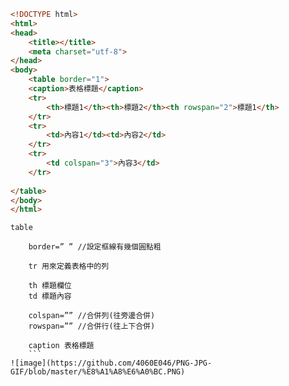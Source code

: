 ```html
<!DOCTYPE html>
<html>
<head>
	<title></title>
	<meta charset="utf-8">
</head>
<body>
	<table border="1">
    <caption>表格標題</caption>
    <tr>
        <th>標題1</th><th>標題2</th><th rowspan="2">標題1</th>
    </tr>
    <tr>
        <td>內容1</td><td>內容2</td>
    </tr>
    <tr>
    	<td colspan="3">內容3</td>
    </tr>
	
</table>
</body>
</html>
```
```
table

    border=” ” //設定框線有幾個圓點粗

    tr 用來定義表格中的列

    th 標題欄位
    td 標題內容

    colspan=”” //合併列(往旁邊合併) 
    rowspan=”” //合併行(往上下合併)

    caption 表格標題
    ```
![image](https://github.com/4060E046/PNG-JPG-GIF/blob/master/%E8%A1%A8%E6%A0%BC.PNG)
